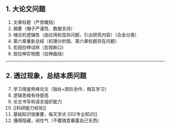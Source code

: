 ## 1. 大论文问题 
1. 文章标题（严禁概括）
2. 摘要（帽子严谨性、数据支持）
3. 绪论的逻辑性（由应用和现存问题，引出研究内容）（合金分类）
4. 第六章重新总结（机理分析图、第六章标题存在问题）
5. 宏观拉伸试样（宏观断口）
6. 放拉伸实物图（拉伸曲线） 
---
## 2. 透过现象，总结本质问题 

7. 学习借鉴熊峰论文（独处+团队协作、相互学习）
8. 逻辑思维有待提高 
9. 论文书写和语言组织能力 
10. [[科研能力经验]]
11. 基础知识很重要，每天学点 [[02专业知识]]
12. 懂得隐藏，闭住气（不要随意暴露自己东西）
